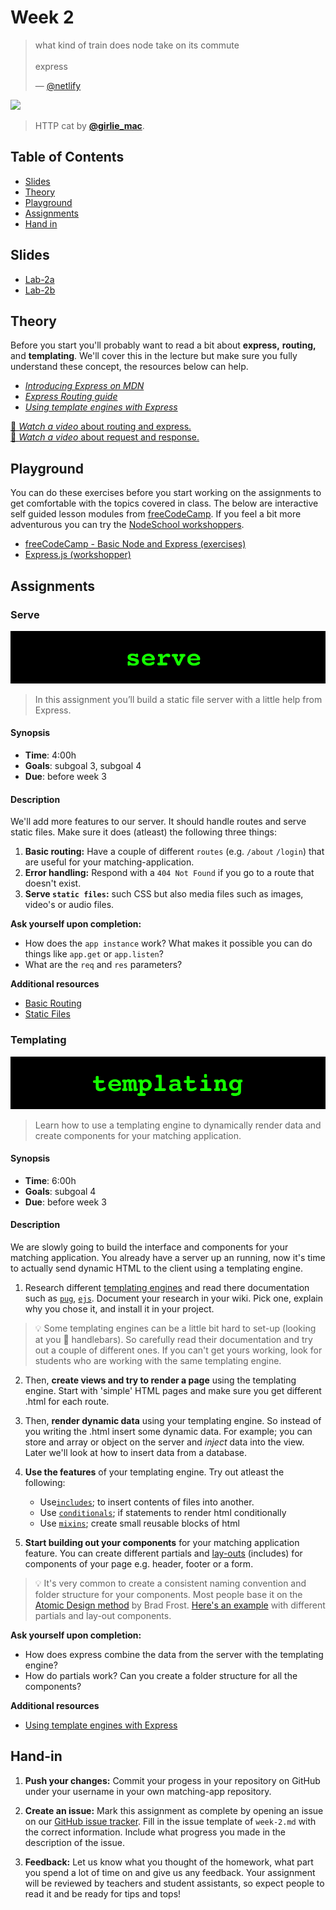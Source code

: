 # Week 2

> what kind of train does node take on its commute\
> \
> express
>
> — [@netlify](https://twitter.com/netlify/status/1304316244749844481)

[![][inspiration-cover]][inspiration-link]

> HTTP cat by [**@girlie_mac**][inspiration-author].

## Table of Contents

*  [Slides](#slides)
*  [Theory](#theory)
*  [Playground](#playground)
*  [Assignments](#assignments)
*  [Hand in](#hand-in)

## Slides
* [Lab-2a][lab2a]
* [Lab-2b][lab2b]

## Theory
Before you start you'll probably want to read a bit about **express,** **routing,** and **templating**. We'll cover this in the lecture but make sure you fully understand these concept, the resources below can help.

* [_Introducing Express on MDN_][intro-express]
* [_Express Routing guide_][intro-routing]
* [_Using template engines with Express_][intro-templating]

[🎦 _Watch a video_ about routing and express.][videoexpress]  
[🎦 _Watch a video_ about request and response.][videorequest]

## Playground

You can do these exercises before you start working on the assignments to get comfortable with the topics covered in class. The below are interactive self guided lesson modules from [freeCodeCamp](https://www.freecodecamp.org). If you feel a bit more adventurous you can try the [NodeSchool workshoppers](https://nodeschool.io).

* [freeCodeCamp - Basic Node and Express (exercises)](https://www.freecodecamp.org/learn)
* [Express.js (workshopper)][workshopper]

## Assignments

### Serve

![Hello World Server banner](assets/banners/serve.jpg)
> In this assignment you’ll build a static file server with a little help from Express.

#### Synopsis

*  **Time**: 4:00h
*  **Goals**: subgoal 3, subgoal 4
*  **Due**: before week 3

#### Description
We'll add more features to our server. It should handle routes and serve static files. Make sure it does (atleast) the following three things:

1. **Basic routing:** Have a couple of different `routes` (e.g. `/about` `/login`) that are useful for your matching-application.
2. **Error handling:** Respond with a `404 Not Found` if you go to a route that doesn't exist.
3. **Serve `static files`:** such CSS but also media files such as images, video's or audio files.

**Ask yourself upon completion:**
* How does the `app instance` work? What makes it possible you can do things like `app.get` or `app.listen`?
* What are the `req` and `res` parameters?

**Additional resources**
* [Basic Routing](https://expressjs.com/en/starter/basic-routing.html)
* [Static Files](https://expressjs.com/en/starter/static-files.html)

### Templating
![Templating Banner](assets/banners/templating.jpg)

> Learn how to use a templating engine to dynamically render data and create components for your matching application.

#### Synopsis

*  **Time**: 6:00h
*  **Goals**: subgoal 4
*  **Due**: before week 3

#### Description

We are slowly going to build the interface and components for your matching application. You already have a server up an running, now it's time to actually send dynamic HTML to the client using a templating engine.

1. Research different [templating engines](https://expressjs.com/en/resources/template-engines.html) and read there documentation such as [`pug`][pug], [`ejs`][ejs]. Document your research in your wiki. Pick one, explain why you chose it, and install it in your project. 

> 💡 Some templating engines can be a little bit hard to set-up (looking at you 👀 handlebars). So carefully read their documentation and try out a couple of different ones. If you can't get yours working, look for students who are working with the same templating engine.
   
2. Then, **create views and try to render a page** using the templating engine. Start with 'simple' HTML pages and make sure you get different .html for each route.

3. Then, **render dynamic data** using your templating engine. So instead of you writing the .html insert some dynamic data. For example; you can store and array or object on the server and _inject_ data into the view. Later we'll look at how to insert data from a database.
  
4. **Use the features** of your templating engine. Try out atleast the following:
   * Use[`includes`](https://ejs.co/#includes); to insert contents of files into another.
   * Use [`conditionals`](https://pugjs.org/language/conditionals.html); if statements to render html conditionally
   * Use [`mixins`](https://pugjs.org/language/mixins.html); create small reusable blocks of html

5. **Start building out your components** for your matching application feature. You can create different partials and [lay-outs](https://pugjs.org/language/inheritance.html) (includes) for components of your page e.g. header, footer or a form.

> 💡 It's very common to create a consistent naming convention and folder structure for your components. Most people base it on the [Atomic Design method](https://atomicdesign.bradfrost.com/chapter-2/) by Brad Frost. [Here's an example](https://github.com/iSirThijs/Player2) with different partials and lay-out components.

**Ask yourself upon completion:**
* How does express combine the data from the server with the templating engine?
* How do partials work? Can you create a folder structure for all the components?

**Additional resources**
* [Using template engines with Express][template]

## Hand-in

1. **Push your changes:**
Commit your progess in your repository on GitHub under your username in your own matching-app repository.

2. **Create an issue:**
Mark this assignment as complete by opening an issue on our [GitHub issue tracker][issues]. Fill in the issue template of `week-2.md` with the correct information. Include what progress you made in the description of the issue.

3. **Feedback:**
Let us know what you thought of the homework, what part you spend a lot of time on and give us any feedback. Your assignment will be reviewed by teachers and student assistants, so expect people to read it and be ready for tips and tops!

[inspiration-cover]: https://http.cat/403
[inspiration-link]: https://http.cat
[inspiration-author]: https://twitter.com/girlie_mac

[pug]: https://pugjs.org/api/getting-started.html
[ejs]: https://ejs.co/
[handlebars]: https://handlebarsjs.com/
[guide]: https://expressjs.com/en/guide/routing.html
[workshopper]: https://github.com/azat-co/expressworks
[query]: https://www.youtube.com/watch?v=zDovsTG2a7g
[template]: https://expressjs.com/en/guide/using-template-engines.html
[issues]: https://github.com/cmda-bt/be-course-20-21/issues/new/choose

[intro-express]: https://developer.mozilla.org/en-US/docs/Learn/Server-side/Express_Nodejs/Introduction#introducing_express
[intro-routing]: http://expressjs.com/en/guide/routing.html
[intro-templating]: http://expressjs.com/en/guide/using-template-engines.html

[videorequest]: https://www.youtube.com/watch?v=IS3HRyUXJX0
[videoexpress]: https://www.youtube.com/watch?v=SRHQ3FM39Qg

[lab2a]: /slides/be_20-21_lab-2a.pdf
[lab2b]: /slides/be_20-21_lab-2b.pdf

